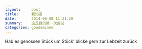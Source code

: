 ```yaml
---
layout:     post
title:      我知道
date:       2014-06-08 11:21:29
summary:    这是我的第一次尝试
categories: goodeminem
---
```


Hab es genossen Stück um Stück' blicke gern zur Lebzeit zurück